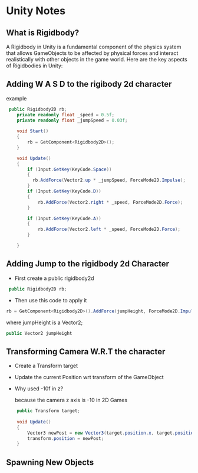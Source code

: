 # Unity Notes


## What is Rigidbody? 

A Rigidbody in Unity is a fundamental component of the physics system that allows GameObjects to be affected by physical forces and interact realistically with other objects in the game world. Here are the key aspects of Rigidbodies in Unity:

## Adding W A S D to the rigibody 2d character

example

```c#
 public Rigidbody2D rb;
    private readonly float _speed = 0.5f;
    private readonly float _jumpSpeed = 0.03f;
    
    void Start()
    {
        rb = GetComponent<Rigidbody2D>();
    }

    void Update()
    {
        if (Input.GetKey(KeyCode.Space))
        {
          rb.AddForce(Vector2.up * _jumpSpeed, ForceMode2D.Impulse); 
        }
        if (Input.GetKey(KeyCode.D))
        {
            rb.AddForce(Vector2.right * _speed, ForceMode2D.Force); 
        }

        if (Input.GetKey(KeyCode.A))
        {
            rb.AddForce(Vector2.left * _speed, ForceMode2D.Force);
        }

    }
```

## Adding Jump to the rigidbody 2d Character

- First create a public rigidbody2d

```c#
 public Rigidbody2D rb;
 ```

- Then use this code to apply it 
```c#
rb = GetComponent<Rigidbody2D>().AddForce(jumpHeight, ForceMode2D.Impulse);
```

where jumpHeight is a Vector2;

```c# 
public Vector2 jumpHeight
```

## Transforming Camera W.R.T the character

- Create a Transform target
- Update the current Position wrt transform of the GameObject

- Why used -10f in z? 

    because the camera z axis is -10 in 2D Games


```c#
    public Transform target;
    
    void Update()
    {
        Vector3 newPost = new Vector3(target.position.x, target.position.y , -10f);
        transform.position = newPost;
    }
```


## Spawning New Objects



